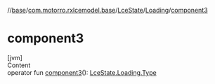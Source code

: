 //[base](../../../index.md)/[com.motorro.rxlcemodel.base](../../index.md)/[LceState](../index.md)/[Loading](index.md)/[component3](component3.md)



# component3  
[jvm]  
Content  
operator fun [component3](component3.md)(): [LceState.Loading.Type](-type/index.md)  



